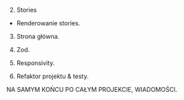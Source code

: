 2. Stories

- Renderowanie stories.

3. Strona główna.

4. Zod.

5. Responsivity.

6. Refaktor projektu & testy.

NA SAMYM KOŃCU PO CAŁYM PROJEKCIE, WIADOMOŚCI.
